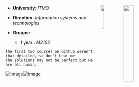 <p><img src= "https://media2.giphy.com/media/4QZK21zlzVIyc/giphy.gif?cid=ecf05e47umveldb5pm9d5huwnk3tjdk40yucfcef3bq110pa&rid=giphy.gif&ct=s" width = "25%" align = "right"></p>
<img src= "https://komarev.com/ghpvc/?username=fadyat" width="13.90%" align = "right">

+ **University:**  *ITMO*

+ **Direction:**  *Information systems and technologies* 

+ **Groups:**<br>
    + 1 year : *M3102*
```
The first two courses on Github weren't that detailed, so don't beat me.
The solutions may not be perfect but we are all human.
```
![image](https://user-images.githubusercontent.com/70910148/136428039-f8eeae3b-3780-4518-b64d-69b758440dc4.gif)![image](https://user-images.githubusercontent.com/70910148/136428044-125b0a2c-3316-4371-b17e-47c278fbfa93.gif)

